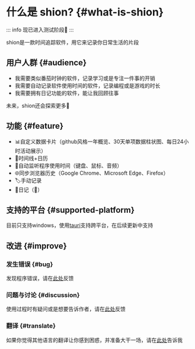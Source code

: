 # 什么是 shion? {#what-is-shion}

::: info 现已进入测试阶段🥳
:::

shion是一款时间追踪软件，用它来记录你日常生活的片段

## 用户人群 {#audience}
+ 我需要类似番茄时钟的软件，记录学习或是专注一件事的开销
+ 我需要自动记录软件使用时间的软件，记录编程或是游戏的时长
+ 我需要拥有日记功能的软件，能让我回顾往事

未来，shion还会探索更多🌈

## 功能 {#feature}

+ 📊自定义数据卡片（github风格一年概览、30天单项数据柱状图、每日24小时活动展示）
+ 📅时间线+日历
+ 👀自动监听程序使用时间（键盘、鼠标、音频）
+ 🌐同步浏览器历史（Google Chrome、Microsoft Edge、Firefox）
+ 🏷️手动记录
+ 📖日记（🚧）

## 支持的平台 {#supported-platform}

目前只支持windows，使用[tauri](https://tauri.app/zh-cn/)支持跨平台，在后续更新中支持

## 改进 {#improve}

### 发生错误 {#bug}

发现程序错误，请在[此处](https://github.com/shion-app/shion/issues)反馈

### 问题与讨论 {#discussion}

使用过程时有疑问或是想要告诉作者，请在[此处](https://github.com/shion-app/shion/discussions)反馈

### 翻译 {#translate}

如果你觉得其他语言的翻译让你感到困惑，并准备大干一场，请在[此处](https://github.com/shion-app/shion/discussions)告诉我